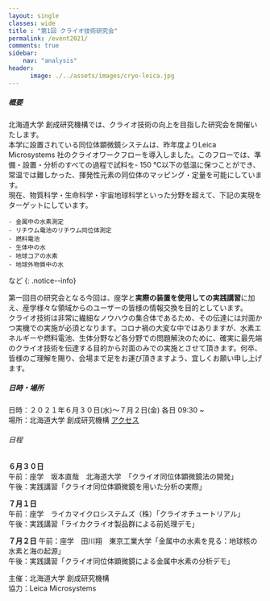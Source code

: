 ```yaml
---
layout: single
classes: wide
title : "第1回 クライオ技術研究会"
permalink: /event2021/
comments: true
sidebar: 
    nav: "analysis"
header:
      image: ./../assets/images/cryo-leica.jpg
---
```

##### 概要 
北海道大学 創成研究機構では、クライオ技術の向上を目指した研究会を開催いたします。    
本学に設置されている同位体顕微鏡システムは、昨年度よりLeica Microsystems 社のクライオワークフローを導入しました。このフローでは、準備・設置・分析のすべての過程で試料を- 150 ℃以下の低温に保つことができ、常温では難しかった、揮発性元素の同位体のマッピング・定量を可能にしています。   
現在、物質科学・生命科学・宇宙地球科学といった分野を超えて、下記の実現をターゲットにしています。    

    - 金属中の水素測定   
    - リチウム電池のリチウム同位体測定   
    - 燃料電池   
    - 生体中の水   
    - 地球コアの水素   
    - 地球外物質中の水   
 など
{: .notice--info}


第一回目の研究会となる今回は、座学と**実際の装置を使用しての実践講習**に加え、産学様々な領域からのユーザーの皆様の情報交換を目的としています。   
クライオ技術は非常に繊細なノウハウの集合体であるため、その伝達には対面かつ実機での実施が必須となります。コロナ禍の大変な中ではありますが、水素エネルギーや燃料電池、生体分野など各分野での問題解決のために、確実に最先端のクライオ技術を伝達する目的から対面のみでの実施とさせて頂きます。何卒、皆様のご理解を賜り、会場まで足をお運び頂きますよう、宜しくお願い申し上げます。   
    
##### 日時・場所  
日時：２０２１年６月３０日(水)～７月２日(金) 各日 09:30 ~   
場所：北海道大学 創成研究機構 [アクセス](https://www.cris.hokudai.ac.jp/wp/wp-content/uploads/2021/03/map-1.pdf)

###### 日程  
**６月３０日**  
午前：座学　坂本直哉　北海道大学　「クライオ同位体顕微鏡法の開発」   
午後：実践講習「クライオ同位体顕微鏡を用いた分析の実際」   

**７月１日**   
午前：座学　ライカマイクロシステムズ（株）「クライオチュートリアル」   
午後：実践講習「ライカクライオ製品群による前処理デモ」  

**７月２日**
午前：座学　田川翔　東京工業大学「金属中の水素を見る：地球核の水素と海の起源」   
午後：実践講習「クライオ同位体顕微鏡による金属中水素の分析デモ」   
   
主催：北海道大学 創成研究機構   
協力：Leica Microsystems   